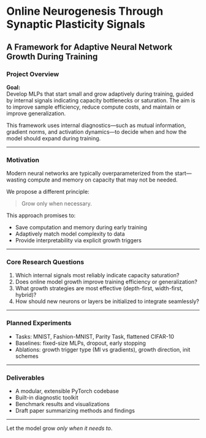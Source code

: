 # Online Neurogenesis Through Synaptic Plasticity Signals  
## A Framework for Adaptive Neural Network Growth During Training

### Project Overview

**Goal:**  
Develop MLPs that start small and grow adaptively during training, guided by internal signals indicating capacity bottlenecks or saturation. The aim is to improve sample efficiency, reduce compute costs, and maintain or improve generalization.

This framework uses internal diagnostics—such as mutual information, gradient norms, and activation dynamics—to decide when and how the model should expand during training.

---

### Motivation

Modern neural networks are typically overparameterized from the start—wasting compute and memory on capacity that may not be needed.

We propose a different principle:

> Grow only when necessary.

This approach promises to:
- Save computation and memory during early training
- Adaptively match model complexity to data
- Provide interpretability via explicit growth triggers

---

### Core Research Questions

1. Which internal signals most reliably indicate capacity saturation?
2. Does online model growth improve training efficiency or generalization?
3. What growth strategies are most effective (depth-first, width-first, hybrid)?
4. How should new neurons or layers be initialized to integrate seamlessly?

---

### Planned Experiments

- Tasks: MNIST, Fashion-MNIST, Parity Task, flattened CIFAR-10  
- Baselines: fixed-size MLPs, dropout, early stopping  
- Ablations: growth trigger type (MI vs gradients), growth direction, init schemes  

---

### Deliverables

- A modular, extensible PyTorch codebase  
- Built-in diagnostic toolkit  
- Benchmark results and visualizations  
- Draft paper summarizing methods and findings  

---

Let the model grow *only when it needs to*.  
